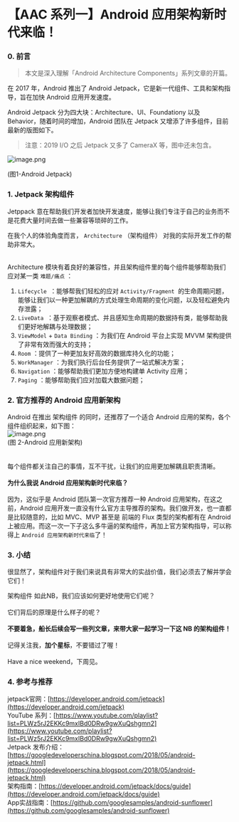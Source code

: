# 【AAC 系列一】Android 应用架构新时代来临！

### 0. 前言

> 本文是深入理解「Android Architecture Components」系列文章的开篇。


在 2017 年，Android 推出了 Android Jetpack，它是新一代组件、工具和架构指导，旨在加快 Android 应用开发速度。

Android Jetpack 分为四大块：Architecture、UI、Foundationy 以及 Behavior，随着时间的增加，Android 团队在 Jetpack 又增添了许多组件，目前最新的版图如下。

> 注意：2019 I/O 之后 Jetpack 又多了 CameraX 等，图中还未包含。


![image.png](https://cdn.nlark.com/yuque/0/2019/png/138547/1554964996215-bb50f5c0-8073-49e0-b22e-9c95c38efb1c.png)

(图1-Android Jetpack)

<a name="nd7tO"></a>

### 1. Jetpack 架构组件

Jetppack 意在帮助我们开发者加快开发速度，能够让我们专注于自己的业务而不是花费大量时间去做一些兼容等琐碎的工作。

在我个人的体验角度而言， `Architecture` （架构组件） 对我的实际开发工作的帮助非常大。<br />
<br />

Architecture 模块有着良好的兼容性，并且架构组件里的每个组件能够帮助我们应对某一类 `难题/痛点` ：<br />

1. `Lifecycle`  ：能够帮我们轻松的应对 `Activity/Fragment`  的生命周期问题，能够让我们以一种更加解耦的方式处理生命周期的变化问题，以及轻松避免内存泄露；
1. `LiveData`  ：基于观察者模式、并且感知生命周期的数据持有类，能够帮助我们更好地解耦与处理数据；
1. `ViewModel` + `Data Binding` ：为我们在 Android 平台上实现 MVVM 架构提供了非常有效而强大的支持；
1. `Room` ：提供了一种更加友好高效的数据库持久化的功能；
1. `WorkManager` ：为我们执行后台任务提供了一站式解决方案；
1. `Navigation` ：能够帮助我们更加方便地构建单 Activity 应用；
1. `Paging` ：能够帮助我们应对加载大数据问题；



<a name="w4Zjc"></a>

### 2. 官方推荐的 Android 应用新架构

Android 在推出 架构组件 的同时，还推荐了一个适合 Android 应用的架构，各个组件组织起来，如下图：<br />![image.png](https://cdn.nlark.com/yuque/0/2019/png/138547/1557128632565-fca2ae3d-b53f-4828-83dc-f2d2b439c7a5.png)<br />(图 2-Android 应用新架构)<br />
<br />
<br />每个组件都关注自己的事情，互不干扰，让我们的应用更加解耦且职责清晰。<br />
<br />**为什么我说 Android 应用架构新时代来临？**<br />
<br />因为，这似乎是 Android 团队第一次官方推荐一种 Android 应用架构，在这之前，Android 应用开发一直没有什么官方主导推荐的架构。我们做开发，也一直都是比较随意的，比如 MVC、MVP 甚至是 前端的 Flux 类型的架构都有在 Android 上被应用。而这一次一下子这么多牛逼的架构组件，再加上官方架构指导，可以称得上 `Android 应用架构新时代来临`了！<br />

<a name="QkAZg"></a>
### 3. 小结

很显然了，架构组件对于我们来说具有非常大的实战价值，我们必须去了解并学会它们！

架构组件 如此NB，我们应该如何更好地使用它们呢？<br />
<br />它们背后的原理是什么样子的呢？<br />
<br />**不要着急，船长后续会写一些列文章，来带大家一起学习一下这 NB 的架构组件！**<br />
<br />记得关注我，**加个星标**，不要错过了喔！<br />
<br />Have a nice weekend，下周见。<br />

<a name="C9VFi"></a>
### 4. 参考与推荐

jetpack官网：[https://developer.android.com/jetpack](https://developer.android.com/jetpack)<br />YouTube 系列：[https://www.youtube.com/playlist?list=PLWz5rJ2EKKc9mxIBd0DRw9gwXuQshgmn2](https://www.youtube.com/playlist?list=PLWz5rJ2EKKc9mxIBd0DRw9gwXuQshgmn2)<br />Jetpack 发布介绍：[https://googledeveloperschina.blogspot.com/2018/05/android-jetpack.html](https://googledeveloperschina.blogspot.com/2018/05/android-jetpack.html)<br />架构指南：[https://developer.android.com/jetpack/docs/guide](https://developer.android.com/jetpack/docs/guide)<br />App实战指南：[https://github.com/googlesamples/android-sunflower](https://github.com/googlesamples/android-sunflower)
